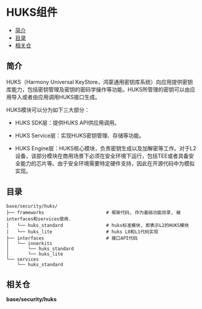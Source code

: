 # HUKS组件<a name="ZH-CN_TOPIC_0000001148528849"></a>

-   [简介](#section11660541593)
-   [目录](#section161941989596)
-   [相关仓](#section1371113476307)

## 简介<a name="section11660541593"></a>

HUKS（Harmony Universal KeyStore，鸿蒙通用密钥库系统）向应用提供密钥库能力，包括密钥管理及密钥的密码学操作等功能。HUKS所管理的密钥可以由应用导入或者由应用调用HUKS接口生成。

HUKS模块可以分为如下三大部分：

-   HUKS SDK层：提供HUKS API供应用调用。

-   HUKS Service层：实现HUKS密钥管理、存储等功能。
-   HUKS Engine层：HUKS核心模块，负责密钥生成以及加解密等工作。对于L2设备，该部分模块在商用场景下必须在安全环境下运行，包括TEE或者具备安全能力的芯片等。由于安全环境需要特定硬件支持，因此在开源代码中为模拟实现。

## 目录<a name="section161941989596"></a>

```
base/security/huks/
├── frameworks                       # 框架代码, 作为基础功能目录, 被interfaces和services使用.
│   └── huks_standard                # huks标准模块, 即表示L2的HUKS模块
|   └── huks_lite                    # huks L0和L1代码实现
├── interfaces                       # 接口API代码
│   └── innerkits
│       └── huks_standard
│       └── huks_lite
└── services
    └── huks_standard
```

## 相关仓<a name="section1371113476307"></a>

**base/security/huks**

